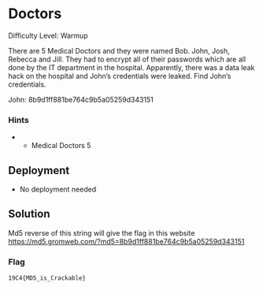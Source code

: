 
# Doctors

Difficulty Level: Warmup

There are 5 Medical Doctors and they were named Bob. John, Josh, Rebecca and Jill. They had to encrypt all of their passwords which are all done by the IT department in the hospital. Apparently, there was a data leak hack on the hospital and John’s credentials were leaked. Find John’s credentials. 

John: 8b9d1ff881be764c9b5a05259d343151

### Hints

- -	Medical Doctors 5


## Deployment

-	No deployment needed

## Solution

Md5 reverse of this string will give the flag in this website https://md5.gromweb.com/?md5=8b9d1ff881be764c9b5a05259d343151

### Flag
`19C4{MD5_is_Crackable}`
